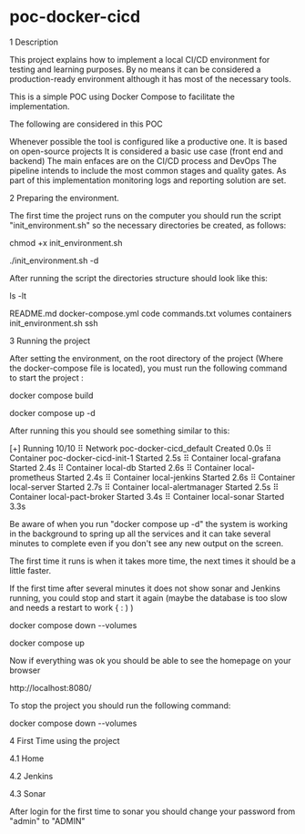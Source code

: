# poc-docker-cicd

1 Description

This project explains how to implement a local CI/CD environment for testing and learning purposes. By no means it can be considered a production-ready environment although it has most of the necessary tools.

This is a simple POC using Docker Compose to facilitate the implementation.

The following are considered in this POC

Whenever possible the tool is configured like a productive one.
It is based on open-source projects
It is considered a basic use case (front end and backend)
The main enfaces are on the CI/CD process and DevOps
The pipeline intends to include the most common stages and quality gates.
As part of this implementation monitoring logs and reporting solution are set.


2 Preparing the environment. 

The first time the project runs on the computer you should run the script "init_environment.sh" so the necessary directories be created, as follows:

chmod +x init_environment.sh

./init_environment.sh -d

After running the script the directories structure should look like this:

ls -lt

README.md
docker-compose.yml
code
commands.txt
volumes
containers
init_environment.sh
ssh

3 Running the project 

After setting the environment, on the root directory of the project (Where the docker-compose file is located), you must run the following command to start the project :

docker compose build

docker compose up -d

After running this you should see something similar to this:

[+] Running 10/10
 ⠿ Network poc-docker-cicd_default   Created                                                                                                            0.0s
 ⠿ Container poc-docker-cicd-init-1  Started                                                                                                            2.5s
 ⠿ Container local-grafana           Started                                                                                                            2.4s
 ⠿ Container local-db                Started                                                                                                            2.6s
 ⠿ Container local-prometheus        Started                                                                                                            2.4s
 ⠿ Container local-jenkins           Started                                                                                                            2.6s
 ⠿ Container local-server            Started                                                                                                            2.7s
 ⠿ Container local-alertmanager      Started                                                                                                            2.5s
 ⠿ Container local-pact-broker       Started                                                                                                            3.4s
 ⠿ Container local-sonar             Started                                                                                                            3.3s

Be aware of when you run "docker compose up -d" the system is working in the background to spring up all the services and it can take several minutes to complete even if you don't see any new output on the screen.

The first time it runs is when it takes more time, the next times it should be a little faster.

If the first time after several minutes it does not show sonar and Jenkins running, you could stop and start it again (maybe the database is too slow and needs a restart to work { : ) )

docker compose down --volumes

docker compose up 

Now if everything was ok you should be able to see the homepage on your browser 

http://localhost:8080/

To stop the project you should run the following command:

docker compose down --volumes


4 First Time using the project

4.1 Home

4.2 Jenkins

4.3 Sonar

After login for the first time to sonar you should change your password from "admin" to "ADMIN" 













